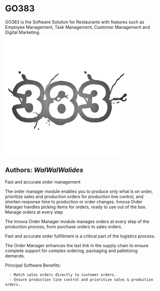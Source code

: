 # GO383
GO383 is the Software Solution for Restaurants with features such as Employee Management, Task Management, Customer Management and Digital Marketing.
![](383.png)


**Authors:**  *WalWalWalides*
------


Fast and accurate order management

The order manager module enables you to produce only what is on order, prioritize sales and production orders for production line control, and shorten response time to production or order changes. Innova Order Manager handles picking items for orders, ready to use out of the box.
Manage orders at every step

The Innova Order Manager module manages orders at every step of the production process, from purchase orders to sales orders.

Fast and accurate order fulfillment is a critical part of the logistics process.

The Order Manager enhances the last link in the supply chain to ensure complete support for complex ordering, packaging and palletizing demands.




Principal Software Benefits:

      - Match sales orders directly to customer orders.
      - Ensure production line control and prioritize sales & production orders.
      

    



